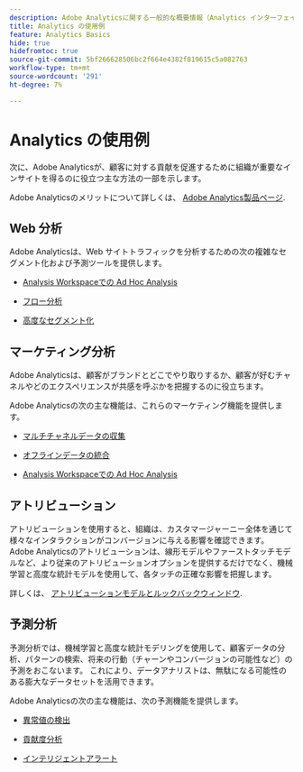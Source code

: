 ```yaml
---
description: Adobe Analyticsに関する一般的な概要情報（Analytics インターフェイスに関する情報や、管理者、アナリスト、ユーザーおよび開発者向けの入門情報を含む）です。
title: Analytics の使用例
feature: Analytics Basics
hide: true
hidefromtoc: true
source-git-commit: 5bf266628506bc2f664e4382f819615c5a082763
workflow-type: tm+mt
source-wordcount: '291'
ht-degree: 7%

---
```


# Analytics の使用例

次に、Adobe Analyticsが、顧客に対する貢献を促進するために組織が重要なインサイトを得るのに役立つ主な方法の一部を示します。

Adobe Analyticsのメリットについて詳しくは、 [Adobe Analytics製品ページ](https://business.adobe.com/products/analytics/adobe-analytics.html).

## Web 分析

Adobe Analyticsは、Web サイトトラフィックを分析するための次の複雑なセグメント化および予測ツールを提供します。

* [Analysis Workspaceでの Ad Hoc Analysis](/help/analyze/analysis-workspace/home.md)

* [フロー分析](/help/analyze/analysis-workspace/visualizations/c-flow/flow.md)

* [高度なセグメント化](https://experienceleague.adobe.com/docs/analytics/components/segmentation/seg-home.html?lang=ja)


## マーケティング分析

Adobe Analyticsは、顧客がブランドとどこでやり取りするか、顧客が好むチャネルやどのエクスペリエンスが共感を呼ぶかを把握するのに役立ちます。

Adobe Analyticsの次の主な機能は、これらのマーケティング機能を提供します。

* [マルチチャネルデータの収集](https://experienceleague.adobe.com/docs/analytics/analyze/reports-analytics/reporting-interface/overview-data-collection.html?lang=ja)

* [オフラインデータの統合](https://experienceleague.adobe.com/docs/analytics/import/data-sources/overview.html?lang=en)

* [Analysis Workspaceでの Ad Hoc Analysis](/help/analyze/analysis-workspace/home.md)

## アトリビューション

アトリビューションを使用すると、組織は、カスタマージャーニー全体を通じて様々なインタラクションがコンバージョンに与える影響を確認できます。 Adobe Analyticsのアトリビューションは、線形モデルやファーストタッチモデルなど、より従来のアトリビューションオプションを提供するだけでなく、機械学習と高度な統計モデルを使用して、各タッチの正確な影響を把握します。

詳しくは、 [アトリビューションモデルとルックバックウィンドウ](/help/analyze/analysis-workspace/attribution/models.md).

## 予測分析

予測分析では、機械学習と高度な統計モデリングを使用して、顧客データの分析、パターンの検索、将来の行動（チャーンやコンバージョンの可能性など）の予測をおこないます。 これにより、データアナリストは、無駄になる可能性のある膨大なデータセットを活用できます。

Adobe Analyticsの次の主な機能は、次の予測機能を提供します。

* [異常値の検出](#anomaly-detection)

* [貢献度分析](#contribution-analysis)

* [インテリジェントアラート](#intelligent-alerts)